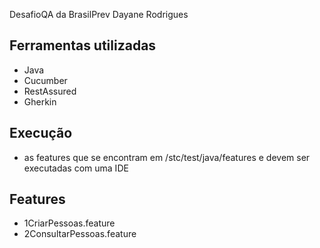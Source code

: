 DesafioQA da BrasilPrev Dayane Rodrigues


## Ferramentas utilizadas

* Java 
* Cucumber
* RestAssured
* Gherkin


## Execução

* as features que se encontram em /stc/test/java/features e devem ser executadas com uma IDE


## Features


* 1CriarPessoas.feature
* 2ConsultarPessoas.feature
